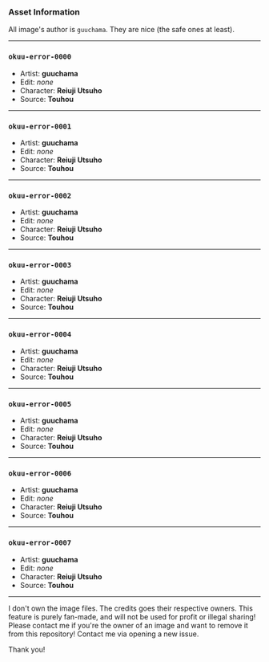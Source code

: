 ### Asset Information

All image's author is `guuchama`. They are nice (the safe ones at least).

---
    
### `okuu-error-0000`

- Artist: **guuchama**
- Edit: *none*
- Character: **Reiuji Utsuho**
- Source: **Touhou**

---

### `okuu-error-0001`

- Artist: **guuchama**
- Edit: *none*
- Character: **Reiuji Utsuho**
- Source: **Touhou**

---

### `okuu-error-0002`

- Artist: **guuchama**
- Edit: *none*
- Character: **Reiuji Utsuho**
- Source: **Touhou**

---

### `okuu-error-0003`

- Artist: **guuchama**
- Edit: *none*
- Character: **Reiuji Utsuho**
- Source: **Touhou**

---

### `okuu-error-0004`

- Artist: **guuchama**
- Edit: *none*
- Character: **Reiuji Utsuho**
- Source: **Touhou**

---

### `okuu-error-0005`

- Artist: **guuchama**
- Edit: *none*
- Character: **Reiuji Utsuho**
- Source: **Touhou**

---

### `okuu-error-0006`

- Artist: **guuchama**
- Edit: *none*
- Character: **Reiuji Utsuho**
- Source: **Touhou**

---

### `okuu-error-0007`

- Artist: **guuchama**
- Edit: *none*
- Character: **Reiuji Utsuho**
- Source: **Touhou**

---

I don't own the image files. The credits goes their respective owners.
This feature is purely fan-made, and will not be used for profit or illegal sharing!
Please contact me if you're the owner of an image and want to remove it from this repository!
Contact me via opening a new issue.

Thank you!
